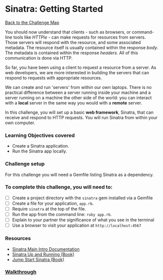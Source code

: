# Sinatra: Getting Started

[Back to the Challenge Map](00_challenge_map.md)

You should now understand that clients - such as browsers, or command-line tools like _HTTPie_ - can make requests for resources from servers. Those servers will respond with the resource, and some associated metadata. The resource itself is usually contained within the response _body_. The metadata is contained within the response _headers_. All of this communication is done via HTTP.

So far, you have been using a client to request a resource from a server. As web developers, we are more interested in building the servers that can respond to requests with appropriate resources.

We can create and run 'servers' from within our own laptops. There is no practical difference between a server running inside your machine and a server running on a machine the other side of the world: you can interact with a **local** server in the same way you would with a **remote** server.

In this challenge, you will set up a basic **web framework**, Sinatra, that can receive and respond to HTTP requests. You will run Sinatra from within your own computer.

### Learning Objectives covered
- Create a Sinatra application.
- Run the Sinatra app locally.

### Challenge setup

For this challenge you will need a Gemfile listing Sinatra as a dependency.

### To complete this challenge, you will need to:

- [ ] Create a project directory with the `sinatra` gem installed via a Gemfile
- [ ] Create a file for your application, `app.rb`.
- [ ] Require `sinatra` at the top of the file.
- [ ] Run the app from the command line: `ruby app.rb`.
- [ ] Explain to your partner the significance of what you see in the terminal
- [ ] Use a browser to visit your application at `http://localhost:4567`

### Resources

* [Sinatra Main Intro Documentation](http://www.sinatrarb.com/intro.html)
* [Sinatra Up and Running (Book)](http://shop.oreilly.com/product/0636920019664.do)
* [Jump Start Sinatra (Book)](http://www.sitepoint.com/store/jump-start-sinatra/)

### [Walkthrough](walkthroughs/05_sinatra_getting_started.md)
